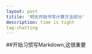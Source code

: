 ```yaml
---
layout: post
titile: '明天开始书写计算方法部分'
description: time is tight
tag:chatting
---
```


##开始习惯写Markdown,这很重要
